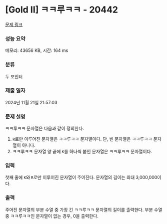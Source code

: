 # [Gold II] ㅋㅋ루ㅋㅋ - 20442 

[문제 링크](https://www.acmicpc.net/problem/20442) 

### 성능 요약

메모리: 43656 KB, 시간: 164 ms

### 분류

두 포인터

### 제출 일자

2024년 11월 21일 21:57:03

### 문제 설명

<p>ㅋㅋ루ㅋㅋ 문자열은 다음과 같이 정의한다.</p>

<ol>
	<li><code>R</code>로만 이루어진 문자열은 ㅋㅋ루ㅋㅋ 문자열이다. 단, 빈 문자열은 ㅋㅋ루ㅋㅋ 문자열이 아니다.</li>
	<li>ㅋㅋ루ㅋㅋ 문자열 양 끝에 <code>K</code>를 하나씩 붙인 문자열은 ㅋㅋ루ㅋㅋ 문자열이다.</li>
</ol>

### 입력 

 <p>첫째 줄에 <code>K</code>와<code><font face="sans-serif, Arial, Verdana, Trebuchet MS, Apple Color Emoji, Segoe UI Emoji, Segoe UI Symbol"> </font>R</code>로만 이루어진 문자열이 주어진다. 문자열의 길이는 최대 3,000,000이다.</p>

### 출력 

 <p>주어진 문자열의 부분 수열 중 가장 긴 ㅋㅋ루ㅋㅋ 문자열의 길이를 출력한다. 부분 수열 중 ㅋㅋ루ㅋㅋ인 문자열이 없는 경우, 0을 출력한다.</p>

